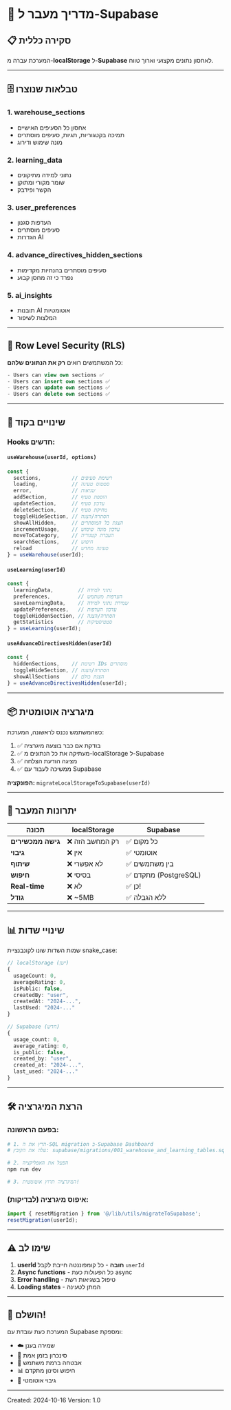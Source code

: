 # 🚀 מדריך מעבר ל-Supabase

## 📋 סקירה כללית

המערכת עברה מ-**localStorage** ל-**Supabase** לאחסון נתונים מקצועי וארוך טווח.

---

## 🗄️ **טבלאות שנוצרו**

### 1. **warehouse_sections**
- אחסון כל הסעיפים האישיים
- תמיכה בקטגוריות, תגיות, סעיפים מוסתרים
- מונה שימוש ודירוג

### 2. **learning_data**
- נתוני למידה מתיקונים
- שומר מקורי ומתוקן
- הקשר ופידבק

### 3. **user_preferences**
- העדפות סגנון
- סעיפים מוסתרים
- הגדרות AI

### 4. **advance_directives_hidden_sections**
- סעיפים מוסתרים בהנחיות מקדימות
- נפרד כי זה מחסן קבוע

### 5. **ai_insights**
- תובנות AI אוטומטיות
- המלצות לשיפור

---

## 🔐 **Row Level Security (RLS)**

כל המשתמשים רואים **רק את הנתונים שלהם**:

```sql
- Users can view own sections ✅
- Users can insert own sections ✅  
- Users can update own sections ✅
- Users can delete own sections ✅
```

---

## 🔧 **שינויים בקוד**

### **Hooks חדשים:**

#### `useWarehouse(userId, options)`
```typescript
const {
  sections,          // רשימת סעיפים
  loading,           // סטטוס טעינה
  error,             // שגיאות
  addSection,        // הוספת סעיף
  updateSection,     // עדכון סעיף
  deleteSection,     // מחיקת סעיף
  toggleHideSection, // הסתרה/הצגה
  showAllHidden,     // הצגת כל המוסתרים
  incrementUsage,    // עדכון מונה שימוש
  moveToCategory,    // העברת קטגוריה
  searchSections,    // חיפוש
  reload             // טעינה מחדש
} = useWarehouse(userId);
```

#### `useLearning(userId)`
```typescript
const {
  learningData,        // נתוני למידה
  preferences,         // העדפות משתמש
  saveLearningData,    // שמירת נתוני למידה
  updatePreferences,   // עדכון העדפות
  toggleHiddenSection, // הסתרה/הצגה
  getStatistics        // סטטיסטיקות
} = useLearning(userId);
```

#### `useAdvanceDirectivesHidden(userId)`
```typescript
const {
  hiddenSections,    // רשימת IDs מוסתרים
  toggleHideSection, // הסתרה/הצגה
  showAllSections    // הצגת כולם
} = useAdvanceDirectivesHidden(userId);
```

---

## 📦 **מיגרציה אוטומטית**

כשהמשתמש נכנס לראשונה, המערכת:

1. ✅ בודקת אם כבר בוצעה מיגרציה
2. ✅ מעתיקה את כל הנתונים מ-localStorage ל-Supabase
3. ✅ מציגה הודעת הצלחה
4. ✅ ממשיכה לעבוד עם Supabase

**הפונקציה:** `migrateLocalStorageToSupabase(userId)`

---

## 🎯 **יתרונות המעבר**

| תכונה | localStorage | Supabase |
|-------|-------------|----------|
| **גישה ממכשירים** | ❌ רק המחשב הזה | ✅ כל מקום |
| **גיבוי** | ❌ אין | ✅ אוטומטי |
| **שיתוף** | ❌ לא אפשרי | ✅ בין משתמשים |
| **חיפוש** | ❌ בסיסי | ✅ מתקדם (PostgreSQL) |
| **Real-time** | ❌ לא | ✅ כן! |
| **גודל** | ❌ ~5MB | ✅ ללא הגבלה |

---

## 📊 **שינויי שדות**

שמות השדות שונו לקונבנציית snake_case:

```typescript
// localStorage (ישן)
{
  usageCount: 0,
  averageRating: 0,
  isPublic: false,
  createdBy: "user",
  createdAt: "2024-...",
  lastUsed: "2024-..."
}

// Supabase (חדש)
{
  usage_count: 0,
  average_rating: 0,
  is_public: false,
  created_by: "user",
  created_at: "2024-...",
  last_used: "2024-..."
}
```

---

## 🛠️ **הרצת המיגרציה**

### **בפעם הראשונה:**
```bash
# 1. הרץ את ה-SQL migration ב-Supabase Dashboard
# עלה את הקובץ: supabase/migrations/001_warehouse_and_learning_tables.sql

# 2. הפעל את האפליקציה
npm run dev

# 3. המיגרציה תרוץ אוטומטית!
```

### **איפוס מיגרציה (לבדיקות):**
```typescript
import { resetMigration } from '@/lib/utils/migrateToSupabase';
resetMigration(userId);
```

---

## ⚠️ **שימו לב**

1. **userId חובה** - כל קומפוננטה חייבת לקבל `userId`
2. **Async functions** - כל הפעולות כעת async
3. **Error handling** - טיפול בשגיאות רשת
4. **Loading states** - המתן לטעינה

---

## 🎉 **הושלם!**

המערכת כעת עובדת עם Supabase ומספקת:
- ☁️ שמירה בענן
- 🔄 סינכרון בזמן אמת
- 🔐 אבטחה ברמת משתמש
- 📊 חיפוש וסינון מתקדם
- 💾 גיבוי אוטומטי

---

Created: 2024-10-16
Version: 1.0

